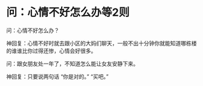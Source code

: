 # 问：心情不好怎么办等2则

问：心情不好怎么办？ 

神回复：心情不好时就去跟小区的大妈们聊天，一般不出十分钟你就能知道哪栋楼的谁谁比你过得还惨，心情会好很多。 

问：跟女朋友处一年了，不知道怎么能让女友安静下来。 

神回复：只要说两句话 “你是对的。” “买吧。”